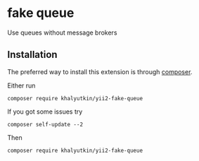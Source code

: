 fake queue
==========
Use queues without message brokers

Installation
------------

The preferred way to install this extension is through [composer](http://getcomposer.org/download/).

Either run

```
composer require khalyutkin/yii2-fake-queue
```

If you got some issues try

```
composer self-update --2
```

Then 

```
composer require khalyutkin/yii2-fake-queue
```
